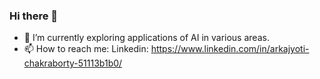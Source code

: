 ### Hi there 👋

- 🔭 I’m currently exploring applications of AI in various areas. 
- 📫 How to reach me: Linkedin: https://www.linkedin.com/in/arkajyoti-chakraborty-51113b1b0/


